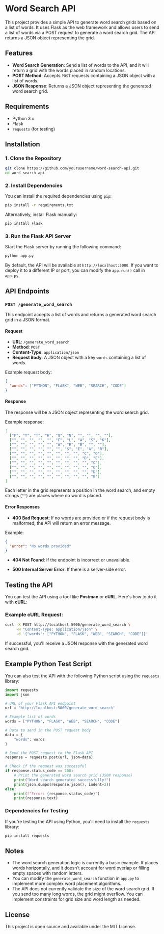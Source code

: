 # Word Search API

This project provides a simple API to generate word search grids based on a list of words. It uses Flask as the web framework and allows users to send a list of words via a POST request to generate a word search grid. The API returns a JSON object representing the grid.

## Features

- **Word Search Generation**: Send a list of words to the API, and it will return a grid with the words placed in random locations.
- **POST Method**: Accepts `POST` requests containing a JSON object with a list of words.
- **JSON Response**: Returns a JSON object representing the generated word search grid.

## Requirements

- Python 3.x
- Flask
- `requests` (for testing)

## Installation

### 1. Clone the Repository

```bash
git clone https://github.com/yourusername/word-search-api.git
cd word-search-api
```

### 2. Install Dependencies

You can install the required dependencies using `pip`:

```bash
pip install -r requirements.txt
```

Alternatively, install Flask manually:

```bash
pip install Flask
```

### 3. Run the Flask API Server

Start the Flask server by running the following command:

```bash
python app.py
```

By default, the API will be available at `http://localhost:5000`. If you want to deploy it to a different IP or port, you can modify the `app.run()` call in `app.py`.

## API Endpoints

### `POST /generate_word_search`

This endpoint accepts a list of words and returns a generated word search grid in a JSON format.

#### Request

- **URL**: `/generate_word_search`
- **Method**: `POST`
- **Content-Type**: `application/json`
- **Request Body**: A JSON object with a key `words` containing a list of words.

Example request body:

```json
{
  "words": ["PYTHON", "FLASK", "WEB", "SEARCH", "CODE"]
}
```

#### Response

The response will be a JSON object representing the word search grid.

Example response:

```json
[
  ["P", "Y", "T", "H", "O", "N", "", "", "", ""],
  ["", "", "", "", "", "F", "L", "A", "S", "K"],
  ["", "", "", "", "", "W", "E", "B", "", ""],
  ["", "", "", "", "", "", "S", "E", "A", "R"],
  ["", "", "", "", "", "", "", "", "C", "O"],
  ["", "", "", "", "", "", "", "", "D", "E"],
  ["", "", "", "", "", "", "", "", "", "C"],
  ["", "", "", "", "", "", "", "", "", "O"],
  ["", "", "", "", "", "", "", "", "", "D"],
  ["", "", "", "", "", "", "", "", "", "E"]
]
```

Each letter in the grid represents a position in the word search, and empty strings (`""`) are places where no word is placed.

#### Error Responses

- **400 Bad Request**: If no words are provided or if the request body is malformed, the API will return an error message.

Example:

```json
{
  "error": "No words provided"
}
```

- **404 Not Found**: If the endpoint is incorrect or unavailable.
  
- **500 Internal Server Error**: If there is a server-side error.

## Testing the API

You can test the API using a tool like **Postman** or **cURL**. Here's how to do it with **cURL**:

### Example cURL Request:

```bash
curl -X POST http://localhost:5000/generate_word_search \
     -H "Content-Type: application/json" \
     -d '{"words": ["PYTHON", "FLASK", "WEB", "SEARCH", "CODE"]}'
```

If successful, you'll receive a JSON response with the generated word search grid.

## Example Python Test Script

You can also test the API with the following Python script using the `requests` library:

```python
import requests
import json

# URL of your Flask API endpoint
url = 'http://localhost:5000/generate_word_search'

# Example list of words
words = ["PYTHON", "FLASK", "WEB", "SEARCH", "CODE"]

# Data to send in the POST request body
data = {
    "words": words
}

# Send the POST request to the Flask API
response = requests.post(url, json=data)

# Check if the request was successful
if response.status_code == 200:
    # Print the generated word search grid (JSON response)
    print("Word search generated successfully!")
    print(json.dumps(response.json(), indent=2))
else:
    print(f"Error: {response.status_code}")
    print(response.text)
```

### Dependencies for Testing

If you're testing the API using Python, you'll need to install the `requests` library:

```bash
pip install requests
```

## Notes

- The word search generation logic is currently a basic example. It places words horizontally, and it doesn't account for word overlap or filling empty spaces with random letters.
- You can modify the `generate_word_search` function in `app.py` to implement more complex word placement algorithms.
- The API does not currently validate the size of the word search grid. If you send too many long words, the grid might overflow. You can implement constraints for grid size and word length as needed.

## License

This project is open source and available under the MIT License.
